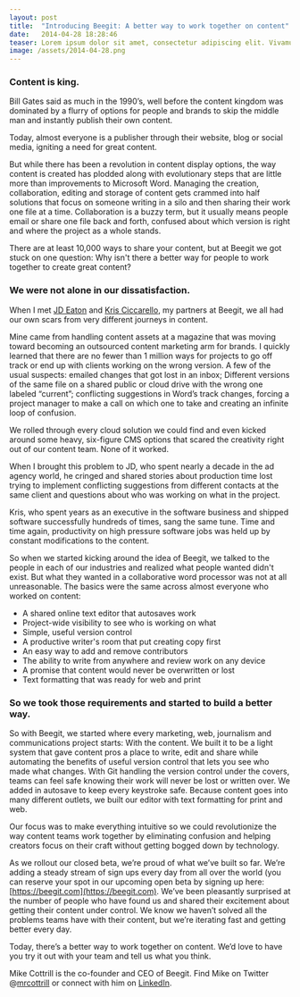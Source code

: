 ```yaml
---
layout: post
title:  "Introducing Beegit: A better way to work together on content"
date:   2014-04-28 18:28:46
teaser: Lorem ipsum dolor sit amet, consectetur adipiscing elit. Vivamus augue elit, bibendum eget blandit quis, vestibulum ut leo. Quisque neque nisl, varius sed mattis eget, elementum nec mauris. Curabitur ac suscipit magna, nec tristique lorem. Nunc tempus, nulla vel laoreet egestas, nisi mi cursus augue, quis tincidunt nunc magna quis massa. Suspendisse ullamcorper ligula urna, sed feugiat enim vulputate non.
image: /assets/2014-04-28.png
---
```



### Content is king.

Bill Gates said as much in the 1990’s, well before the content kingdom was dominated by a flurry of options for people and brands to skip the middle man and instantly publish their own content.

Today, almost everyone is a publisher through their website, blog or social media, igniting a need for great content. 

But while there has been a revolution in content display options, the way content is created has plodded along with evolutionary steps that are little more than improvements to Microsoft Word. Managing the creation, collaboration, editing and storage of content gets crammed into half solutions that focus on someone writing in a silo and then sharing their work one file at a time. Collaboration is a buzzy term, but it usually means people email or share one file back and forth, confused about which version is right and where the project as a whole stands. 

There are at least 10,000 ways to share your content, but at Beegit we got stuck on one question: Why isn't there a better way for people to work together to create great content?

### We were not alone in our dissatisfaction. 

When I met [JD Eaton](https://beegit.com/jd/profile) and [Kris Ciccarello](https://beegit.com/kris/profile), my partners at Beegit, we all had our own scars from very different journeys in content. 

Mine came from handling content assets at a magazine that was moving toward becoming an outsourced content marketing arm for brands. I quickly learned that there are no fewer than 1 million ways for projects to go off track or end up with clients working on the wrong version. A few of the usual suspects: emailed changes that got lost in an inbox; Different versions of the same file on a shared public or cloud drive with the wrong one labeled “current”; conflicting suggestions in Word’s track changes, forcing a project manager to make a call on which one to take and creating an infinite loop of confusion. 

We rolled through every cloud solution we could find and even kicked around some heavy, six-figure CMS options that scared the creativity right out of our content team. None of it worked.

When I brought this problem to JD, who spent nearly a decade in the ad agency world, he cringed and shared stories about production time lost trying to implement conflicting suggestions from different contacts at the same client and questions about who was working on what in the project. 

Kris, who spent years as an executive in the software business and shipped software successfully hundreds of times, sang the same tune. Time and time again, productivity on high pressure software jobs was held up by constant modifications to the content. 

So when we started kicking around the idea of Beegit, we talked to the people in each of our industries and realized what people wanted didn't exist. But what they wanted in a collaborative word processor was not at all unreasonable. The basics were the same across almost everyone who worked on content: 

* A shared online text editor that autosaves work
* Project-wide visibility to see who is working on what 
* Simple, useful version control
* A productive writer's room that put creating copy first
* An easy way to add and remove contributors
* The ability to write from anywhere and review work on any device
* A promise that content would never be overwritten or lost
* Text formatting that was ready for web and print 

### So we took those requirements and started to build a better way. 

So with Beegit, we started where every marketing, web, journalism and communications project starts: With the content. We built it to be a light system that gave content pros a place to write, edit and share while automating the benefits of useful version control that lets you see who made what changes. With Git handling the version control under the covers, teams can feel safe knowing their work will never be lost or written over. We added in autosave to keep every keystroke safe. Because content goes into many different outlets, we built our editor with text formatting for print and web. 

Our focus was to make everything intuitive so we could revolutionize the way content teams work together by eliminating confusion and helping creators focus on their craft without getting bogged down by technology. 

As we rollout our closed beta, we’re proud of what we’ve built so far. We’re adding a steady stream of sign ups every day from all over the world (you can reserve your spot in our upcoming open beta by signing up here: [https://beegit.com](https://beegit.com). We’ve been pleasantly surprised at the number of people who have found us and shared their excitement about getting their content under control. We know we haven’t solved all the problems teams have with their content, but we’re iterating fast and getting better every day. 

Today, there’s a better way to work together on content. We’d love to have you try it out with your team and tell us what you think. 

Mike Cottrill is the co-founder and CEO of Beegit. Find Mike on Twitter  @[mrcottrill](http://twitter.com/mrcottrill) or connect with him on [LinkedIn](http://www.linkedin.com/in/mikecottrill).


